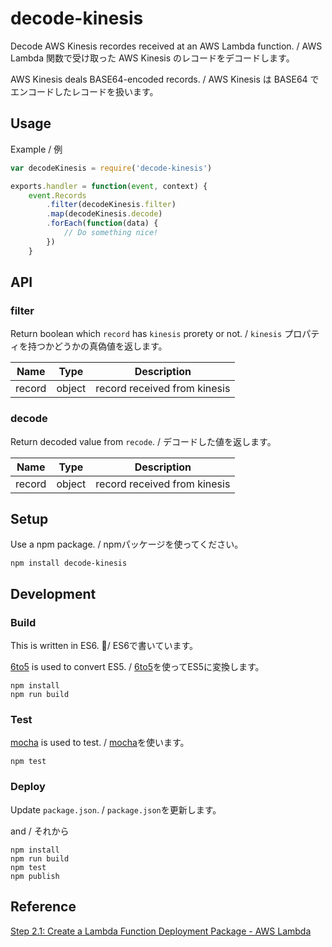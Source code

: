 # decode-kinesis

Decode AWS Kinesis recordes received at an AWS Lambda function. / AWS Lambda 関数で受け取った AWS Kinesis のレコードをデコードします。

AWS Kinesis deals BASE64-encoded records. / AWS Kinesis は BASE64 でエンコードしたレコードを扱います。

## Usage

Example / 例

```js
var decodeKinesis = require('decode-kinesis')

exports.handler = function(event, context) {
    event.Records
        .filter(decodeKinesis.filter)
        .map(decodeKinesis.decode)
        .forEach(function(data) {
            // Do something nice!
        })
    }
```

## API

### filter

Return boolean which `record` has `kinesis` prorety or not. / `kinesis` プロパティを持つかどうかの真偽値を返します。

Name | Type | Description
--- | --- | ----
record | object | record received from kinesis


### decode

Return decoded value from `recode`. / デコードした値を返します。

Name | Type | Description
--- | --- | ----
record | object | record received from kinesis


## Setup

Use a npm package. / npmパッケージを使ってください。

```
npm install decode-kinesis
```

## Development
### Build

This is written in ES6. / ES6で書いています。

[6to5](https://github.com/6to5/6to5) is used to convert ES5. /
 [6to5](https://github.com/6to5/6to5)を使ってES5に変換します。

 ```
 npm install
 npm run build
 ```

### Test

[mocha](https://github.com/mochajs/mocha) is used to test. / [mocha](https://github.com/mochajs/mocha)を使います。

```
npm test
```

### Deploy
Update `package.json`. / `package.json`を更新します。

and / それから
```
npm install
npm run build
npm test
npm publish
```

## Reference
[Step 2.1: Create a Lambda Function Deployment Package - AWS Lambda](http://docs.aws.amazon.com/ja_jp/lambda/latest/dg/walkthrough-kinesis-events-adminuser-create-test-function-create-function.html)
